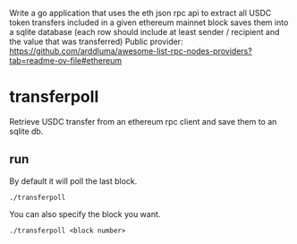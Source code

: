 Write a go application that uses the eth json rpc api to 
extract all USDC token transfers included in a given ethereum mainnet block 
saves them into a sqlite database (each row should include at least sender / recipient and the value that was transferred)
Public provider: https://github.com/arddluma/awesome-list-rpc-nodes-providers?tab=readme-ov-file#ethereum

# transferpoll

Retrieve USDC transfer from an ethereum rpc client and save them to an sqlite db.

## run

By default it will poll the last block.

```
./transferpoll
```

You can also specify the block you want. 

```
./transferpoll <block number>
```